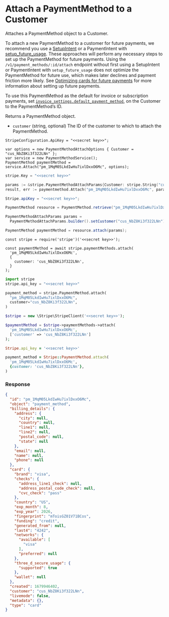  # Attach a PaymentMethod to a Customer

Attaches a PaymentMethod object to a Customer.

To attach a new PaymentMethod to a customer for future payments, we recommend you use a [SetupIntent](https://docs.stripe.com/docs/api/setup_intents.md)
or a PaymentIntent with [setup_future_usage](https://docs.stripe.com/docs/api/payment_intents/create.md#create_payment_intent-setup_future_usage).
These approaches will perform any necessary steps to set up the PaymentMethod for future payments. Using the `/v1/payment_methods/:id/attach`
endpoint without first using a SetupIntent or PaymentIntent with `setup_future_usage` does not optimize the PaymentMethod for
future use, which makes later declines and payment friction more likely.
See [Optimizing cards for future payments](https://docs.stripe.com/docs/payments/payment-intents.md#future-usage) for more information about setting up
future payments.

To use this PaymentMethod as the default for invoice or subscription payments,
set [`invoice_settings.default_payment_method`](https://docs.stripe.com/docs/api/customers/update.md#update_customer-invoice_settings-default_payment_method),
on the Customer to the PaymentMethod’s ID.

Returns a PaymentMethod object.

- `customer` (string, optional)
  The ID of the customer to which to attach the PaymentMethod.

```dotnet
StripeConfiguration.ApiKey = "<<secret key>>";

var options = new PaymentMethodAttachOptions { Customer = "cus_NbZ8Ki3f322LNn" };
var service = new PaymentMethodService();
PaymentMethod paymentMethod = service.Attach("pm_1MqM05LkdIwHu7ixlDxxO6Mc", options);
```

```go
stripe.Key = "<<secret key>>"

params := &stripe.PaymentMethodAttachParams{Customer: stripe.String("cus_NbZ8Ki3f322LNn")};
result, err := paymentmethod.Attach("pm_1MqM05LkdIwHu7ixlDxxO6Mc", params);
```

```java
Stripe.apiKey = "<<secret key>>";

PaymentMethod resource = PaymentMethod.retrieve("pm_1MqM05LkdIwHu7ixlDxxO6Mc");

PaymentMethodAttachParams params =
  PaymentMethodAttachParams.builder().setCustomer("cus_NbZ8Ki3f322LNn").build();

PaymentMethod paymentMethod = resource.attach(params);
```

```node
const stripe = require('stripe')('<<secret key>>');

const paymentMethod = await stripe.paymentMethods.attach(
  'pm_1MqM05LkdIwHu7ixlDxxO6Mc',
  {
    customer: 'cus_NbZ8Ki3f322LNn',
  }
);
```

```python
import stripe
stripe.api_key = "<<secret key>>"

payment_method = stripe.PaymentMethod.attach(
  "pm_1MqM05LkdIwHu7ixlDxxO6Mc",
  customer="cus_NbZ8Ki3f322LNn",
)
```

```php
$stripe = new \Stripe\StripeClient('<<secret key>>');

$paymentMethod = $stripe->paymentMethods->attach(
  'pm_1MqM05LkdIwHu7ixlDxxO6Mc',
  ['customer' => 'cus_NbZ8Ki3f322LNn']
);
```

```ruby
Stripe.api_key = '<<secret key>>'

payment_method = Stripe::PaymentMethod.attach(
  'pm_1MqM05LkdIwHu7ixlDxxO6Mc',
  {customer: 'cus_NbZ8Ki3f322LNn'},
)
```

### Response

```json
{
  "id": "pm_1MqM05LkdIwHu7ixlDxxO6Mc",
  "object": "payment_method",
  "billing_details": {
    "address": {
      "city": null,
      "country": null,
      "line1": null,
      "line2": null,
      "postal_code": null,
      "state": null
    },
    "email": null,
    "name": null,
    "phone": null
  },
  "card": {
    "brand": "visa",
    "checks": {
      "address_line1_check": null,
      "address_postal_code_check": null,
      "cvc_check": "pass"
    },
    "country": "US",
    "exp_month": 8,
    "exp_year": 2026,
    "fingerprint": "mToisGZ01V71BCos",
    "funding": "credit",
    "generated_from": null,
    "last4": "4242",
    "networks": {
      "available": [
        "visa"
      ],
      "preferred": null
    },
    "three_d_secure_usage": {
      "supported": true
    },
    "wallet": null
  },
  "created": 1679946402,
  "customer": "cus_NbZ8Ki3f322LNn",
  "livemode": false,
  "metadata": {},
  "type": "card"
}
```